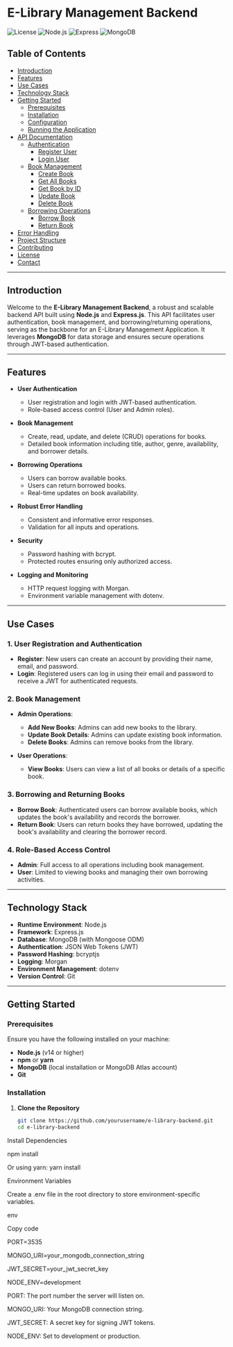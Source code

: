 # E-Library Management Backend

![License](https://img.shields.io/badge/license-MIT-blue.svg)
![Node.js](https://img.shields.io/badge/node.js-v14.0.0-green.svg)
![Express](https://img.shields.io/badge/express-v4.18.2-brightgreen.svg)
![MongoDB](https://img.shields.io/badge/mongodb-v7.2.2-green.svg)

## Table of Contents

- [Introduction](#introduction)
- [Features](#features)
- [Use Cases](#use-cases)
- [Technology Stack](#technology-stack)
- [Getting Started](#getting-started)
  - [Prerequisites](#prerequisites)
  - [Installation](#installation)
  - [Configuration](#configuration)
  - [Running the Application](#running-the-application)
- [API Documentation](#api-documentation)
  - [Authentication](#authentication)
    - [Register User](#register-user)
    - [Login User](#login-user)
  - [Book Management](#book-management)
    - [Create Book](#create-book)
    - [Get All Books](#get-all-books)
    - [Get Book by ID](#get-book-by-id)
    - [Update Book](#update-book)
    - [Delete Book](#delete-book)
  - [Borrowing Operations](#borrowing-operations)
    - [Borrow Book](#borrow-book)
    - [Return Book](#return-book)
- [Error Handling](#error-handling)
- [Project Structure](#project-structure)
- [Contributing](#contributing)
- [License](#license)
- [Contact](#contact)

---

## Introduction

Welcome to the **E-Library Management Backend**, a robust and scalable backend API built using **Node.js** and **Express.js**. This API facilitates user authentication, book management, and borrowing/returning operations, serving as the backbone for an E-Library Management Application. It leverages **MongoDB** for data storage and ensures secure operations through JWT-based authentication.

---

## Features

- **User Authentication**
  - User registration and login with JWT-based authentication.
  - Role-based access control (User and Admin roles).

- **Book Management**
  - Create, read, update, and delete (CRUD) operations for books.
  - Detailed book information including title, author, genre, availability, and borrower details.

- **Borrowing Operations**
  - Users can borrow available books.
  - Users can return borrowed books.
  - Real-time updates on book availability.

- **Robust Error Handling**
  - Consistent and informative error responses.
  - Validation for all inputs and operations.

- **Security**
  - Password hashing with bcrypt.
  - Protected routes ensuring only authorized access.

- **Logging and Monitoring**
  - HTTP request logging with Morgan.
  - Environment variable management with dotenv.

---

## Use Cases

### 1. User Registration and Authentication

- **Register**: New users can create an account by providing their name, email, and password.
- **Login**: Registered users can log in using their email and password to receive a JWT for authenticated requests.

### 2. Book Management

- **Admin Operations**:
  - **Add New Books**: Admins can add new books to the library.
  - **Update Book Details**: Admins can update existing book information.
  - **Delete Books**: Admins can remove books from the library.

- **User Operations**:
  - **View Books**: Users can view a list of all books or details of a specific book.

### 3. Borrowing and Returning Books

- **Borrow Book**: Authenticated users can borrow available books, which updates the book's availability and records the borrower.
- **Return Book**: Users can return books they have borrowed, updating the book's availability and clearing the borrower record.

### 4. Role-Based Access Control

- **Admin**: Full access to all operations including book management.
- **User**: Limited to viewing books and managing their own borrowing activities.

---

## Technology Stack

- **Runtime Environment**: Node.js
- **Framework**: Express.js
- **Database**: MongoDB (with Mongoose ODM)
- **Authentication**: JSON Web Tokens (JWT)
- **Password Hashing**: bcryptjs
- **Logging**: Morgan
- **Environment Management**: dotenv
- **Version Control**: Git

---

## Getting Started

### Prerequisites

Ensure you have the following installed on your machine:

- **Node.js** (v14 or higher)
- **npm** or **yarn**
- **MongoDB** (local installation or MongoDB Atlas account)
- **Git**

### Installation

1. **Clone the Repository**

   ```bash
   git clone https://github.com/yourusername/e-library-backend.git
   cd e-library-backend
Install Dependencies

npm install

Or using yarn:
yarn install


Environment Variables

Create a .env file in the root directory to store environment-specific variables.

env

Copy code

PORT=3535

MONGO_URI=your_mongodb_connection_string

JWT_SECRET=your_jwt_secret_key

NODE_ENV=development

PORT: The port number the server will listen on.

MONGO_URI: Your MongoDB connection string.

JWT_SECRET: A secret key for signing JWT tokens.

NODE_ENV: Set to development or production.
